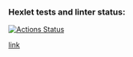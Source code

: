 ### Hexlet tests and linter status:
[![Actions Status](https://github.com/JaroslavRusanov/frontend-project-12/actions/workflows/hexlet-check.yml/badge.svg)](https://github.com/JaroslavRusanov/frontend-project-12/actions)

[link](https://frontend-project-12-web-mky9.onrender.com/)